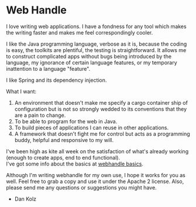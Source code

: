 Web Handle
==========

I love writing web applications.  I have a fondness for any tool which makes the writing faster and makes me feel correspondingly cooler.

I like the Java programming language, verbose as it is, because the coding is easy, the toolkits are plentiful, the testing is straightforward.
It allows me to construct complicated apps without bugs being introduced by the language, my ignorance of certain language features, or my 
temporary inattention to a language "feature".

I like Spring and its dependency injection.


What I want:
1.	An environment that doesn't make me specify a cargo container ship of configuration but is not so strongly wedded to its conventions
that they are a pain to change.
2.	To be able to program for the web in Java.
3.	To build pieces of applications I can reuse in other applications.
4.	A framework that doesn't fight me for control but acts as a programming buddy, helpful and responsive to my will.


I've been high as kite all week on the satisfaction of what's already working (enough to create apps, end to end functional).  
I've got some info about the basics at [webhandle basics](docs/basics.md).

Although I'm writing webhandle for my own use, I hope it works for you as well.  Feel free to grab a copy and use it under the Apache 2 license.  Also,
please send me any questions or suggestions you might have.

- Dan Kolz




